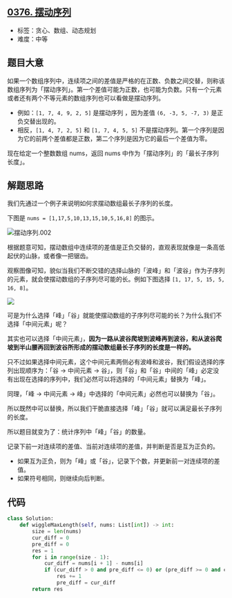 ## [0376. 摆动序列](https://leetcode-cn.com/problems/wiggle-subsequence/)

- 标签：贪心、数组、动态规划
- 难度：中等

## 题目大意

如果一个数组序列中，连续项之间的差值是严格的在正数、负数之间交替，则称该数组序列为「摆动序列」。第一个差值可能为正数，也可能为负数。只有一个元素或者还有两个不等元素的数组序列也可以看做是摆动序列。

- 例如：`[1, 7, 4, 9, 2, 5]` 是摆动序列 ，因为差值 `(6, -3, 5, -7, 3)` 是正负交替出现的。
- 相反，`[1, 4, 7, 2, 5]` 和 `[1, 7, 4, 5, 5]` 不是摆动序列。第一个序列是因为它的前两个差值都是正数，第二个序列是因为它的最后一个差值为零。

现在给定一个整数数组 nums，返回 nums 中作为「摆动序列」的「最长子序列长度」。

## 解题思路

我们先通过一个例子来说明如何求摆动数组最长子序列的长度。

下图是 `nums = [1,17,5,10,13,15,10,5,16,8]` 的图示。

![摆动序列.002](../../../../../%E6%91%86%E5%8A%A8%E5%BA%8F%E5%88%97/%E6%91%86%E5%8A%A8%E5%BA%8F%E5%88%97.002.png)

根据题意可知，摆动数组中连续项的差值是正负交替的，直观表现就像是一条高低起伏的山脉，或者像一把锯齿。

观察图像可知，貌似当我们不断交错的选择山脉的「波峰」和「波谷」作为子序列的元素，就会使摆动数组的子序列尽可能的长。例如下图选择 `[1, 17, 5, 15, 5, 16, 8]`。

![](../../../../../%E6%91%86%E5%8A%A8%E5%BA%8F%E5%88%97/%E6%91%86%E5%8A%A8%E5%BA%8F%E5%88%97.001.png)

可是为什么选择「峰」「谷」就能使摆动数组的子序列尽可能的长？为什么我们不选择「中间元素」呢？

其实也可以选择「中间元素」，**因为一路从波谷爬坡到波峰再到波谷，和从波谷爬坡到半山腰再回到波谷所形成的摆动数组最长子序列的长度是一样的。**

只不过如果选择中间元素，这个中间元素两侧必有波峰和波谷，我们假设选择的序列出现顺序为：「谷 -> 中间元素 -> 谷」，则「谷」和「谷」中间的「峰」必定没有出现在选择的序列中，我们必然可以将选择的「中间元素」替换为「峰」。

同理，「峰 -> 中间元素 -> 峰」中选择的「中间元素」必然也可以替换为「谷」。

所以既然中可以替换，所以我们干脆直接选择「峰」「谷」就可以满足最长子序列的长度。

所以题目就变为了：统计序列中「峰」「谷」的数量。

记录下前一对连续项的差值、当前对连续项的差值，并判断是否是互为正负的。

- 如果互为正负，则为「峰」或「谷」，记录下个数，并更新前一对连续项的差值。
- 如果符号相同，则继续向后判断。

## 代码

```Python
class Solution:
    def wiggleMaxLength(self, nums: List[int]) -> int:
        size = len(nums)
        cur_diff = 0
        pre_diff = 0
        res = 1
        for i in range(size - 1):
            cur_diff = nums[i + 1] - nums[i]
            if (cur_diff > 0 and pre_diff <= 0) or (pre_diff >= 0 and cur_diff < 0):
                res += 1
                pre_diff = cur_diff
        return res
```

